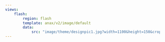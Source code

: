 ```yaml
---
views:
    flash:
        region: flash
        template: anax/v2/image/default
        data:
            src: "image/theme/designpic1.jpg?width=1100&height=150&crop-to-fit&area=0,0,30,0"
---
```


